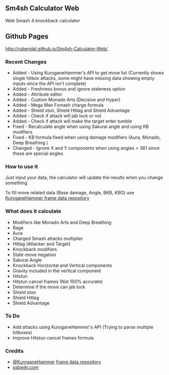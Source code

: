 ## Sm4sh Calculator Web
Web Smash 4 knockback calculator

## Github Pages
http://rubendal.github.io/Sm4sh-Calculator-Web/

### Recent Changes
* Added - Using KuroganeHammer's API to get move list (Currently shows single hitbox attacks, some might have missing data showing empty inputs since the API isn't complete)
* Added - Freshness bonus and ignore staleness option
* Added - Attribute editor
* Added - Custom Monado Arts (Decisive and Hyper)
* Added - Mega Man Fsmash charge formula
* Added - Shield stun, Shield Hitlag and Shield Advantage
* Added - Check if attack will jab lock or not
* Added - Check if attack will make the target enter tumble
* Fixed - Recalculate angle when using Sakurai angle and using KB modifiers
* Fixed - KB formula fixed when using damage modifiers (Aura, Monado, Deep Breathing )
* Changed - Ignore X and Y components when using angles > 361 since these are special angles

### How to use it

Just input your data, the calculator will update the results when you change something

To fill move related data (Base damage, Angle, BKB, KBG) use [KuroganeHammer frame data repository](http://kuroganehammer.com/Smash4)

### What does it calculate
* Modifiers like Monado Arts and Deep Breathing
* Rage
* Aura
* Charged Smash attacks multiplier
* Hitlag (Attacker and Target)
* Knockback modifiers
* Stale-move negation
* Sakurai Angle
* Knockback Horizontal and Vertical components
* Gravity included in the vertical component
* Hitstun
* Hitstun cancel frames (Not 100% accurate)
* Determine if the move can jab lock
* Shield stun
* Shield Hitlag
* Shield Advantage

### To Do
* Add attacks using KuroganeHammer's API (Trying to parse multiple hitboxes)
* Improve Hitstun cancel frames formula

### Credits
* [@KuroganeHammer](https://twitter.com/KuroganeHammer) [frame data repository](http://kuroganehammer.com/Smash4)
* [ssbwiki.com](http://www.ssbwiki.com)
